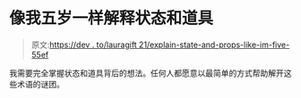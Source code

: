 # 像我五岁一样解释状态和道具

> 原文:[https://dev . to/lauragift 21/explain-state-and-props-like-im-five-55ef](https://dev.to/lauragift21/explain-state-and-props-like-im-five-55ef)

我需要完全掌握状态和道具背后的想法。任何人都愿意以最简单的方式帮助解开这些术语的谜团。